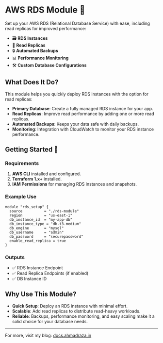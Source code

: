 
# AWS RDS Module 🚀

Set up your AWS RDS (Relational Database Service) with ease, including read replicas for improved performance:

- 🗃 **RDS Instances**  
- 🔁 **Read Replicas**  
- 🔒 **Automated Backups**  
- 📊 **Performance Monitoring**  
- 🛠 **Custom Database Configurations**  

## What Does It Do?

This module helps you quickly deploy RDS instances with the option for read replicas:

- **Primary Database**: Create a fully managed RDS instance for your app.  
- **Read Replicas**: Improve read performance by adding one or more read replicas.  
- **Automated Backups**: Keeps your data safe with daily backups.  
- **Monitoring**: Integration with CloudWatch to monitor your RDS instance performance.  

## Getting Started 🚀

### Requirements  
1. **AWS CLI** installed and configured.  
2. **Terraform 1.x+** installed.  
3. **IAM Permissions** for managing RDS instances and snapshots.  

### Example Use

```hcl
module "rds_setup" {
  source          = "./rds-module"
  region          = "us-east-1"
  db_instance_id  = "my-app-db"
  db_instance_type = "db.t3.medium"
  db_engine       = "mysql"
  db_username     = "admin"
  db_password     = "securepassword"
  enable_read_replica = true
}

```

### Outputs  
- ✅ RDS Instance Endpoint  
- ✅ Read Replica Endpoints (if enabled)  
- ✅ DB Instance ID  

## Why Use This Module?

- **Quick Setup**: Deploy an RDS instance with minimal effort.  
- **Scalable**: Add read replicas to distribute read-heavy workloads.  
- **Reliable**: Backups, performance monitoring, and easy scaling make it a solid choice for your database needs.  

---

For more, visit my blog: [docs.ahmadraza.in](https://docs.ahmadraza.in)  
